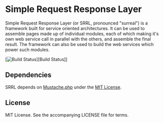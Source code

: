# Simple Request Response Layer

Simple Request Response Layer (or SRRL, pronounced "surreal") is a framework built for service oriented architectures. It can be used to assemble pages made up of individual modules, each of which making it's own web service call in parallel with the others, and assemble the final result. The framework can also be used to build the web services which power such modules.

[![Build Status](https://travis-ci.org/gzip/php-srrl.png?branch=master)][Build Status]]

## Dependencies

SRRL depends on [Mustache.php](https://github.com/bobthecow/mustache.php) under the [MIT License](https://github.com/bobthecow/mustache.php/blob/master/LICENSE). 

## License

MIT License. See the accompanying LICENSE file for terms.
